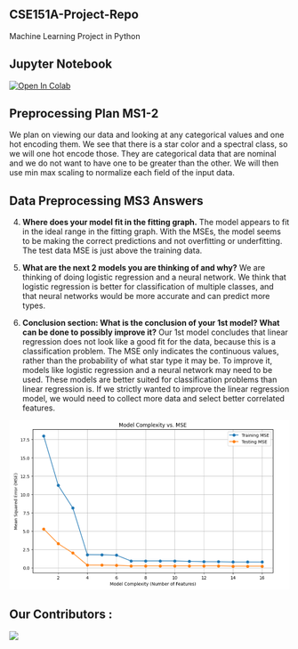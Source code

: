 ## CSE151A-Project-Repo
Machine Learning Project in Python

## Jupyter Notebook
<a target="_blank" href="https://colab.research.google.com/github/kaijia2022/CSE151A-Project-Repo/blob/main/StarType_Prediction.ipynb">
  <img src="https://colab.research.google.com/assets/colab-badge.svg" alt="Open In Colab"/>
</a>


## Preprocessing Plan MS1-2
We plan on viewing our data and looking at any categorical values and one hot encoding them. We see that there is a star color and a spectral class, so we will one hot encode those. They are categorical data that are nominal and we do not want to have one to be greater than the other. We will then use min max scaling to normalize each field of the input data. 

## Data Preprocessing MS3 Answers
4. **Where does your model fit in the fitting graph.**
   The model appears to fit in the ideal range in the fitting graph. With the MSEs, the model seems to be making the correct predictions and not overfitting or underfitting. The test data MSE is just above the training data. 

5. **What are the next 2 models you are thinking of and why?**
We are thinking of doing logistic regression and a neural network. We think that logistic regression is better for classification of multiple classes, and that neural networks would be more accurate and can predict more types.

7. **Conclusion section: What is the conclusion of your 1st model? What can be done to possibly improve it?**
Our 1st model concludes that linear regression does not look like a good fit for the data, because this is a classification problem. The MSE only indicates the continuous values, rather than the probability of what star type it may be. To improve it, models like logistic regression and a neural network may need to be used. These models are better suited for classification problems than linear regression is. If we strictly wanted to improve the linear regression model, we would need to collect more data and select better correlated features.

![Fitting plot](image.png)

## Our Contributors :

<a href="https://github.com/kaijia2022/CSE151A-Project-Repo/graphs/contributors">
  <img src="https://contrib.rocks/image?repo=kaijia2022/CSE151A-Project-Repo" />
</a>
<br>
<br>
